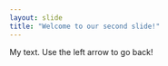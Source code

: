 ```yaml
---
layout: slide
title: "Welcome to our second slide!"
---
```

My text.
Use the left arrow to go back!
